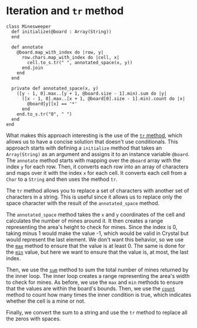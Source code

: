 # Iteration and `tr` method

```crystal
class Minesweeper
  def initialize(@board : Array(String))
  end

  def annotate
    @board.map_with_index do |row, y|
      row.chars.map_with_index do |cell, x|
        cell.to_s.tr(" ", annotated_space(x, y))
      end.join
    end
  end

  private def annotated_space(x, y)
    ([y - 1, 0].max..[y + 1, @board.size - 1].min).sum do |y|
      ([x - 1, 0].max..[x + 1, @board[0].size - 1].min).count do |x|
        @board[y][x] == '*'
      end
    end.to_s.tr("0", " ")
  end
end
```

What makes this approach interesting is the use of the [`tr` method][tr-method], which allows us to have a concise solution that doesn't use conditionals.
This approach starts with defining a `initialize` method that takes an `Array(String)` as an argument and assigns it to an instance variable `@board`.
The `annotate` method starts with mapping over the `@board` array with the index `y` for each row.
Then, it converts each row into an array of characters and maps over it with the index `x` for each cell.
It converts each cell from a `Char` to a `String` and then uses the method `tr`.

The `tr` method allows you to replace a set of characters with another set of characters in a string.
This is useful since it allows us to replace only the space character with the result of the `annotated_space` method.

The `annotated_space` method takes the `x` and `y` coordinates of the cell and calculates the number of mines around it.
It then creates a range representing the area's height to check for mines.
Since the index is 0, taking minus 1 would make the value -1, which would be valid in Crystal but would represent the last element.
We don't want this behavior, so we use the [`max`][max-method] method to ensure that the value is at least 0.
The same is done for the [`min`][min-method] value, but here we want to ensure that the value is, at most, the last index.

Then, we use the [`sum`][sum-method] method to sum the total number of mines returned by the inner loop.
The inner loop creates a range representing the area's width to check for mines.
As before, we use the `max` and `min` methods to ensure that the values are within the board's bounds.
Then, we use the [`count`][count-method] method to count how many times the inner condition is true, which indicates whether the cell is a mine or not.

Finally, we convert the sum to a string and use the `tr` method to replace all the zeros with spaces.

[tr-method]: https://crystal-lang.org/api/String.html#tr%28from%3AString%2Cto%3AString%29%3AString-instance-method
[sum-method]: https://crystal-lang.org/api/Enumerable.html#sum-instance-method
[count-method]: https://crystal-lang.org/api/Enumerable.html#count%28%26%3AT-%3E%29%3AInt32-instance-method
[max-method]: https://crystal-lang.org/api/Enumerable.html#max%3AT-instance-method
[min-method]: https://crystal-lang.org/api/Enumerable.html#min%3AT-instance-method

